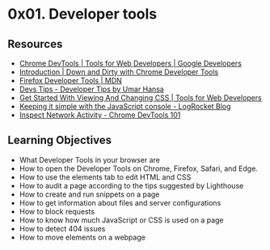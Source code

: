 # 0x01. Developer tools
## Resources
* [Chrome DevTools | Tools for Web Developers | Google Developers](https://intranet.alxswe.com/rltoken/sHhkeh4mpyReQpLUE2yp-g)
* [Introduction | Down and Dirty with Chrome Developer Tools](https://intranet.alxswe.com/rltoken/NMYYMG44e0dZ2eb5uR4iUQ)
* [Firefox Developer Tools | MDN](https://intranet.alxswe.com/rltoken/If7a66qWg4qxhKuNPRoJCw)
* [Devs Tips - Developer Tips by Umar Hansa](https://intranet.alxswe.com/rltoken/rdGj_NA-X--rwekzt9bffQ)
* [Get Started With Viewing And Changing CSS | Tools for Web Developers](https://intranet.alxswe.com/rltoken/jvmzv58GJjKtSeACErHmWQ)
* [Keeping it simple with the JavaScript console - LogRocket Blog](https://intranet.alxswe.com/rltoken/UiqZ7pmI5L7BMr3ZaG4Bow)
* [Inspect Network Activity - Chrome DevTools 101](https://intranet.alxswe.com/rltoken/I_IHgn0hsaB1kee6RgU1SQ)
## Learning Objectives
* What Developer Tools in your browser are
* How to open the Developer Tools on Chrome, Firefox, Safari, and Edge.
* How to use the elements tab to edit HTML and CSS
* How to audit a page according to the tips suggested by Lighthouse
* How to create and run snippets on a page
* How to get information about files and server configurations
* How to block requests
* How to know how much JavaScript or CSS is used on a page
* How to detect 404 issues
* How to move elements on a webpage